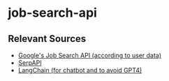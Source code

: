 # job-search-api

## Relevant Sources
- [Google's Job Search API (according to user data)](https://cloud.google.com/talent-solution/job-search/v3/docs/basics)
- [SerpAPI](https://serpapi.com/)
- [LangChain (for chatbot and to avoid GPT4)](https://python.langchain.com/docs/get_started)

